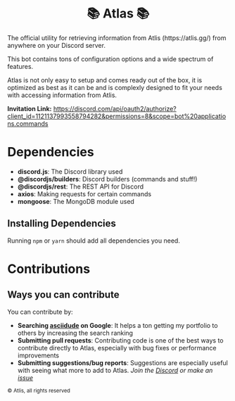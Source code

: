 <h1 align="center">
    📚 Atlas 📚
</h1>
The official utility for retrieving information from Atlis (https://atlis.gg/) from anywhere on your Discord server.

This bot contains tons of configuration options and a wide spectrum of features.

Atlas is not only easy to setup and comes ready out of the box, it is optimized as best as it can be and is complexly designed to fit your needs with accessing information from Atlis.

**Invitation Link:** https://discord.com/api/oauth2/authorize?client_id=1121137993558794282&permissions=8&scope=bot%20applications.commands

# Dependencies
* **discord.js**: The Discord library used
* **@discordjs/builders**: Discord builders (commands and stuff!)
* **@discordjs/rest**: The REST API for Discord
* **axios**: Making requests for certain commands
* **mongoose**: The MongoDB module used

## Installing Dependencies
Running `npm` or `yarn` should add all dependencies you need.

# Contributions

## Ways you can contribute
You can contribute by:

* **Searching [asciidude](https://www.google.com/search?q=asciidude) on Google**: It helps a ton getting my portfolio to others by increasing the search ranking
* **Submitting pull requests**: Contributing code is one of the best ways to contribute directly to Atlas, especially with bug fixes or performance improvements
* **Submitting suggestions/bug reports**: Suggestions are especially useful with seeing what more to add to Atlas.
*Join the [Discord](https://discord.gg/6CHXe5xJq8) or make an [issue](https://github.com/atlisapp/discord-utility/issues)*

<small>© Atlis, all rights reserved</small>